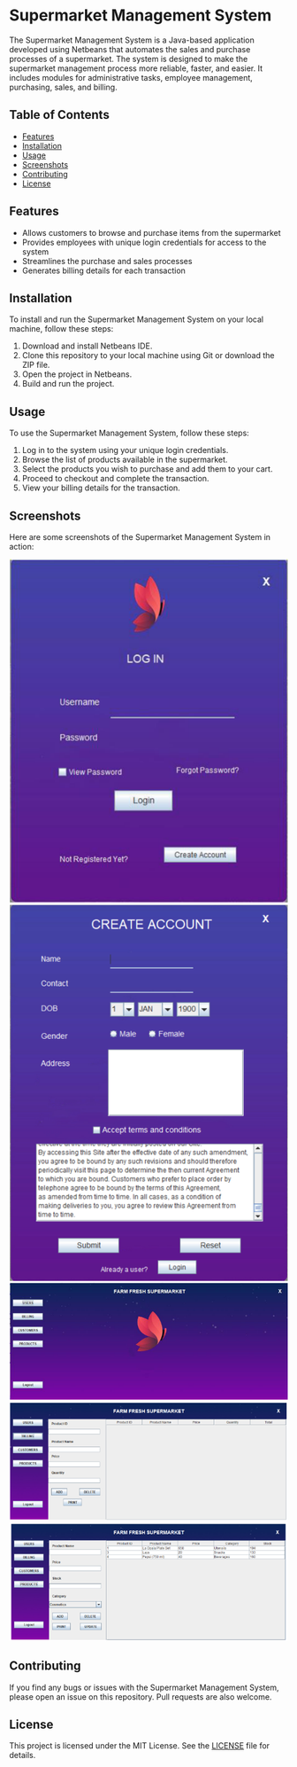 # Supermarket Management System

The Supermarket Management System is a Java-based application developed using Netbeans that automates the sales and purchase processes of a supermarket. The system is designed to make the supermarket management process more reliable, faster, and easier. It includes modules for administrative tasks, employee management, purchasing, sales, and billing.

## Table of Contents

- [Features](#features)
- [Installation](#installation)
- [Usage](#usage)
- [Screenshots](#screenshots)
- [Contributing](#contributing)
- [License](#license)

## Features

- Allows customers to browse and purchase items from the supermarket
- Provides employees with unique login credentials for access to the system
- Streamlines the purchase and sales processes
- Generates billing details for each transaction

## Installation

To install and run the Supermarket Management System on your local machine, follow these steps:

1. Download and install Netbeans IDE.
2. Clone this repository to your local machine using Git or download the ZIP file.
3. Open the project in Netbeans.
4. Build and run the project.

## Usage

To use the Supermarket Management System, follow these steps:

1. Log in to the system using your unique login credentials.
2. Browse the list of products available in the supermarket.
3. Select the products you wish to purchase and add them to your cart.
4. Proceed to checkout and complete the transaction.
5. View your billing details for the transaction.

## Screenshots

Here are some screenshots of the Supermarket Management System in action:

![Screenshot 1](/Screenshots/Login-page.png)
![Screenshot 2](/Screenshots/Registration-page.png)
![Screenshot 2](/Screenshots/Homepage.png)
![Screenshot 2](/Screenshots/Billing-page.png)
![Screenshot 2](/Screenshots/Products-page.png)

## Contributing

If you find any bugs or issues with the Supermarket Management System, please open an issue on this repository. Pull requests are also welcome.

## License

This project is licensed under the MIT License. See the [LICENSE](/LICENSE) file for details.
